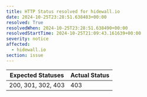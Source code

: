 ```yaml
---
title: HTTP Status resolved for hidewall.io
date: 2024-10-25T23:28:51.638483+00:00
resolved: True
resolvedWhen: 2024-10-25T23:28:51.638490+00:00
resolvedStartTime: 2024-10-25T21:09:43.161639+00:00
severity: notice
affected:
  - hidewall.io
section: issue
---
```


| Expected Statuses | Actual Status  |
|-------------------|----------------|
| 200, 301, 302, 403 | 403 |
